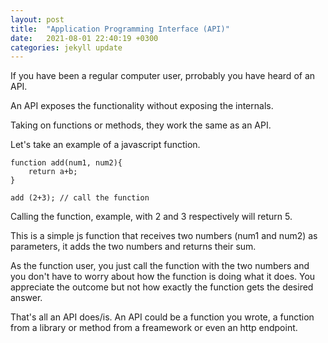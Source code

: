 ```yaml
---
layout: post
title:  "Application Programming Interface (API)"
date:   2021-08-01 22:40:19 +0300
categories: jekyll update
---
```


If you have been a regular computer user, prrobably you have heard of an API. 

An API exposes the functionality without exposing the internals.

Taking on functions or methods, they work the same as an API.

Let's take an example of a javascript function.

	function add(num1, num2){
		return a+b;
	}

    add (2+3); // call the function

Calling the function, example, with 2 and 3 respectively will return 5.

This is a simple js function that receives two numbers (num1 and num2) as parameters, it adds the two numbers and returns their sum. 

As the function user, you just call the function with the two numbers and you don't have to worry about how the function is doing what it does. You appreciate the outcome but not how exactly the function gets the desired answer. 

That's all an API does/is. An API could be a function you wrote, a function from a library or method from a freamework or even an http endpoint. 
